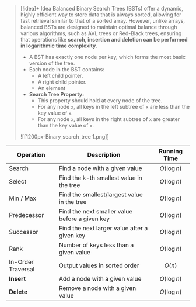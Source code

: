 
> [!idea]+ Idea
> Balanced Binary Search Trees (BSTs) offer a dynamic, highly efficient way to store data that is always sorted, allowing for fast retrieval similar to that of a sorted array. However, unlike arrays, balanced BSTs are designed to maintain optimal balance through various algorithms, such as AVL trees or Red-Black trees, ensuring that operations like **search, insertion and deletion can be performed in logarithmic time complexity**. 
> 
> - A BST has exactly one node per key, which forms the most basic version of the tree.
> - Each node in the BST contains:
>   - A left child pointer.
>   - A right child pointer.
>   - An element
> - **Search Tree Property:**
>   - This property should hold at every node of the tree.
>   - For any node `x`, all keys in the left subtree of `x` are less than the key value of `x`.
>   - For any node `x`, all keys in the right subtree of `x` are greater than the key value of `x`.
> 
> ![[1200px-Binary_search_tree 1.png]]

| Operation          | Description                                    |         Running Time         |
| ------------------ | ---------------------------------------------- | :--------------------------: |
| Search             | Find a node with a given value                 | <center>$O(\log n)$</center> |
| Select             | Find the k-th smallest value in the tree       | <center>$O(\log n)$</center> |
| Min / Max          | Find the smallest/largest value in the tree    | <center>$O(\log n)$</center> |
| Predecessor        | Find the next smaller value before a given key | <center>$O(\log n)$</center> |
| Successor          | Find the next larger value after a given key   | <center>$O(\log n)$</center> |
| Rank               | Number of keys less than a given value         | <center>$O(\log n)$</center> |
| In-Order Traversal | Output values in sorted order                  |   <center>$O(n)$</center>    |
| **Insert**         | Add a node with a given value                  | <center>$O(\log n)$</center> |
| **Delete**         | Remove a node with a given value               | <center>$O(\log n)$</center> |

